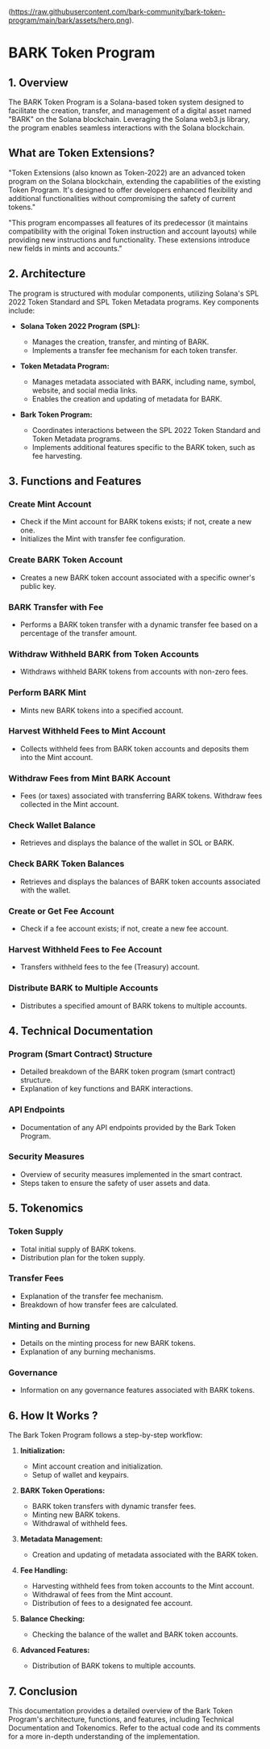 
(https://raw.githubusercontent.com/bark-community/bark-token-program/main/bark/assets/hero.png).


# BARK Token Program

## 1. Overview

The BARK Token Program is a Solana-based token system designed to facilitate the creation, transfer, and management of a digital asset named "BARK" on the Solana blockchain. Leveraging the Solana web3.js library, the program enables seamless interactions with the Solana blockchain.

## What are Token Extensions?

"Token Extensions (also known as Token-2022) are an advanced token program on the Solana blockchain, extending the capabilities of the existing Token Program. It's designed to offer developers enhanced flexibility and additional functionalities without compromising the safety of current tokens."

"This program encompasses all features of its predecessor (it maintains compatibility with the original Token instruction and account layouts) while providing new instructions and functionality. These extensions introduce new fields in mints and accounts."

## 2. Architecture

The program is structured with modular components, utilizing Solana's SPL 2022 Token Standard and SPL Token Metadata programs. Key components include:

- **Solana Token 2022 Program (SPL):**
  - Manages the creation, transfer, and minting of BARK.
  - Implements a transfer fee mechanism for each token transfer.

- **Token Metadata Program:**
  - Manages metadata associated with BARK, including name, symbol, website, and social media links.
  - Enables the creation and updating of metadata for BARK.

- **Bark Token Program:**
  - Coordinates interactions between the SPL 2022 Token Standard and Token Metadata programs.
  - Implements additional features specific to the BARK token, such as fee harvesting.

## 3. Functions and Features

### Create Mint Account

- Check if the Mint account for BARK tokens exists; if not, create a new one.
- Initializes the Mint with transfer fee configuration.

### Create BARK Token Account

- Creates a new BARK token account associated with a specific owner's public key.

### BARK Transfer with Fee

- Performs a BARK token transfer with a dynamic transfer fee based on a percentage of the transfer amount.

### Withdraw Withheld BARK from Token Accounts

- Withdraws withheld BARK tokens from accounts with non-zero fees.

### Perform BARK Mint

- Mints new BARK tokens into a specified account.

### Harvest Withheld Fees to Mint Account

- Collects withheld fees from BARK token accounts and deposits them into the Mint account.

### Withdraw Fees from Mint BARK Account

- Fees (or taxes) associated with transferring BARK tokens. Withdraw fees collected in the Mint account.

### Check Wallet Balance

- Retrieves and displays the balance of the wallet in SOL or BARK.

### Check BARK Token Balances

- Retrieves and displays the balances of BARK token accounts associated with the wallet.

### Create or Get Fee Account

- Check if a fee account exists; if not, create a new fee account.

### Harvest Withheld Fees to Fee Account

- Transfers withheld fees to the fee (Treasury) account.

### Distribute BARK to Multiple Accounts

- Distributes a specified amount of BARK tokens to multiple accounts.

## 4. Technical Documentation

### Program (Smart Contract) Structure

- Detailed breakdown of the BARK token program (smart contract) structure.
- Explanation of key functions and BARK interactions.

### API Endpoints

- Documentation of any API endpoints provided by the Bark Token Program.

### Security Measures

- Overview of security measures implemented in the smart contract.
- Steps taken to ensure the safety of user assets and data.

## 5. Tokenomics

### Token Supply

- Total initial supply of BARK tokens.
- Distribution plan for the token supply.

### Transfer Fees

- Explanation of the transfer fee mechanism.
- Breakdown of how transfer fees are calculated.

### Minting and Burning

- Details on the minting process for new BARK tokens.
- Explanation of any burning mechanisms.

### Governance

- Information on any governance features associated with BARK tokens.

## 6. How It Works ?

The Bark Token Program follows a step-by-step workflow:

1. **Initialization:**
   - Mint account creation and initialization.
   - Setup of wallet and keypairs.

2. **BARK Token Operations:**
   - BARK token transfers with dynamic transfer fees.
   - Minting new BARK tokens.
   - Withdrawal of withheld fees.

3. **Metadata Management:**
   - Creation and updating of metadata associated with the BARK token.

4. **Fee Handling:**
   - Harvesting withheld fees from token accounts to the Mint account.
   - Withdrawal of fees from the Mint account.
   - Distribution of fees to a designated fee account.

5. **Balance Checking:**
   - Checking the balance of the wallet and BARK token accounts.

6. **Advanced Features:**
   - Distribution of BARK tokens to multiple accounts.

## 7. Conclusion

This documentation provides a detailed overview of the Bark Token Program's architecture, functions, and features, including Technical Documentation and Tokenomics. Refer to the actual code and its comments for a more in-depth understanding of the implementation.

